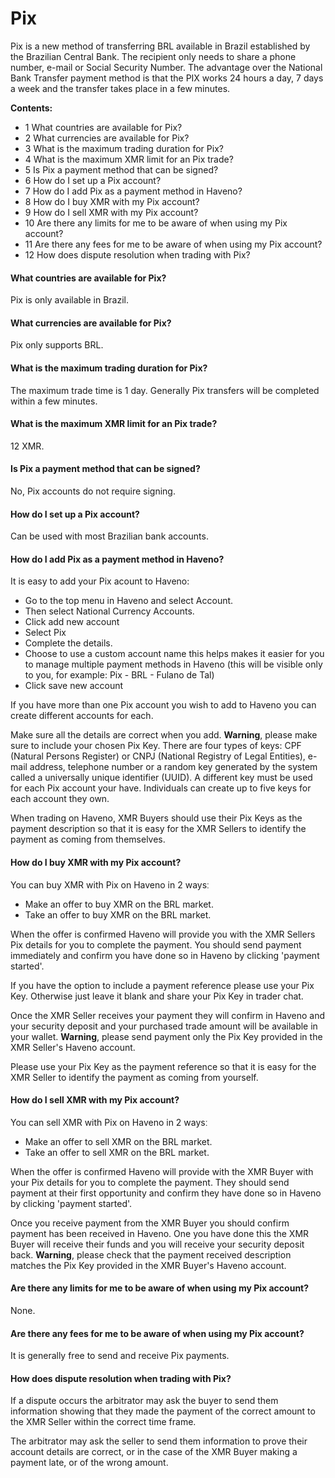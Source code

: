 # Pix

Pix is a new method of transferring BRL available in Brazil established by the Brazilian Central Bank. The recipient only needs to share a phone number, e-mail or Social Security Number. The advantage over the National Bank Transfer payment method is that the PIX works 24 hours a day, 7 days a week and the transfer takes place in a few minutes.

**Contents:**

- 1 What countries are available for Pix?
- 2 What currencies are available for Pix?
- 3 What is the maximum trading duration for Pix?
- 4 What is the maximum XMR limit for an Pix trade?
- 5 Is Pix a payment method that can be signed?
- 6 How do I set up a Pix account?
- 7 How do I add Pix as a payment method in Haveno?
- 8 How do I buy XMR with my Pix account?
- 9 How do I sell XMR with my Pix account?
- 10 Are there any limits for me to be aware of when using my Pix account?
- 11 Are there any fees for me to be aware of when using my Pix account?
- 12 How does dispute resolution when trading with Pix?

#### What countries are available for Pix?

Pix is only available in Brazil.

#### What currencies are available for Pix?

Pix only supports BRL.

#### What is the maximum trading duration for Pix?

The maximum trade time is 1 day. Generally Pix transfers will be completed within a few minutes.

#### What is the maximum XMR limit for an Pix trade?

12 XMR.

#### Is Pix a payment method that can be signed?

No, Pix accounts do not require signing.

#### How do I set up a Pix account?

Can be used with most Brazilian bank accounts.

#### How do I add Pix as a payment method in Haveno?

It is easy to add your Pix acount to Haveno:
- Go to the top menu in Haveno and select Account.
- Then select National Currency Accounts.
- Click add new account
- Select Pix
- Complete the details.
- Choose to use a custom account name this helps makes it easier for you to manage multiple payment methods in Haveno (this will be visible only to you, for example: Pix - BRL - Fulano de Tal)
- Click save new account

If you have more than one Pix account you wish to add to Haveno you can create different accounts for each.

Make sure all the details are correct when you add.
**Warning**, please make sure to include your chosen Pix Key. There are four types of keys: CPF (Natural Persons Register) or CNPJ (National Registry of Legal Entities), e-mail address, telephone number or a random key generated by the system called a universally unique identifier (UUID). A different key must be used for each Pix account your have. Individuals can create up to five keys for each account they own.

When trading on Haveno, XMR Buyers should use their Pix Keys as the payment description so that it is easy for the XMR Sellers to identify the payment as coming from themselves.

#### How do I buy XMR with my Pix account?

You can buy XMR with Pix on Haveno in 2 waysː
- Make an offer to buy XMR on the BRL market.
- Take an offer to buy XMR on the BRL market.

When the offer is confirmed Haveno will provide you with the XMR Sellers Pix details for you to complete the payment. You should send payment immediately and confirm you have done so in Haveno by clicking 'payment started'.

If you have the option to include a payment reference please use your Pix Key. Otherwise just leave it blank and share your Pix Key in trader chat.

Once the XMR Seller receives your payment they will confirm in Haveno and your security deposit and your purchased trade amount will be available in your wallet.
**Warning**, please send payment only the Pix Key provided in the XMR Seller's Haveno account.

Please use your Pix Key as the payment reference so that it is easy for the XMR Seller to identify the payment as coming from yourself.

#### How do I sell XMR with my Pix account?

You can sell XMR with Pix on Haveno in 2 waysː

- Make an offer to sell XMR on the BRL market.
- Take an offer to sell XMR on the BRL market.

When the offer is confirmed Haveno will provide with the XMR Buyer with your Pix details for you to complete the payment. They should send payment at their first opportunity and confirm they have done so in Haveno by clicking 'payment started'.

Once you receive payment from the XMR Buyer you should confirm payment has been received in Haveno. One you have done this the XMR Buyer will receive their funds and you will receive your security deposit back.
**Warning**, please check that the payment received description matches the Pix Key provided in the XMR Buyer's Haveno account.

#### Are there any limits for me to be aware of when using my Pix account?

None.

#### Are there any fees for me to be aware of when using my Pix account?

It is generally free to send and receive Pix payments.

#### How does dispute resolution when trading with Pix?

If a dispute occurs the arbitrator may ask the buyer to send them information showing that they made the payment of the correct amount to the XMR Seller within the correct time frame.

The arbitrator may ask the seller to send them information to prove their account details are correct, or in the case of the XMR Buyer making a payment late, or of the wrong amount. 

